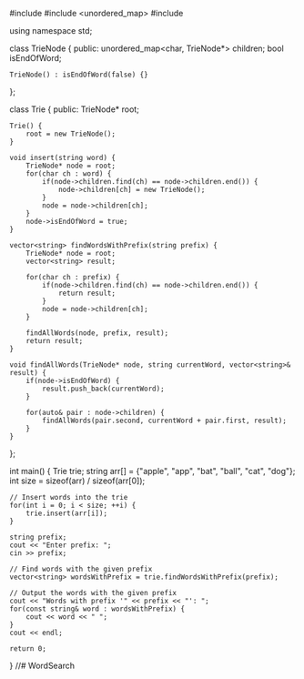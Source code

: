 #include <iostream>
#include <unordered_map>
#include <vector>

using namespace std;

class TrieNode {
public:
    unordered_map<char, TrieNode*> children;
    bool isEndOfWord;
    
    TrieNode() : isEndOfWord(false) {}
};

class Trie {
public:
    TrieNode* root;
    
    Trie() {
        root = new TrieNode();
    }
    
    void insert(string word) {
        TrieNode* node = root;
        for(char ch : word) {
            if(node->children.find(ch) == node->children.end()) {
                node->children[ch] = new TrieNode();
            }
            node = node->children[ch];
        }
        node->isEndOfWord = true;
    }
    
    vector<string> findWordsWithPrefix(string prefix) {
        TrieNode* node = root;
        vector<string> result;
        
        for(char ch : prefix) {
            if(node->children.find(ch) == node->children.end()) {
                return result;
            }
            node = node->children[ch];
        }
        
        findAllWords(node, prefix, result);
        return result;
    }
    
    void findAllWords(TrieNode* node, string currentWord, vector<string>& result) {
        if(node->isEndOfWord) {
            result.push_back(currentWord);
        }
        
        for(auto& pair : node->children) {
            findAllWords(pair.second, currentWord + pair.first, result);
        }
    }
};

int main() {
    Trie trie;
    string arr[] = {"apple", "app", "bat", "ball", "cat", "dog"};
    int size = sizeof(arr) / sizeof(arr[0]);
    
    // Insert words into the trie
    for(int i = 0; i < size; ++i) {
        trie.insert(arr[i]);
    }
    
    string prefix;
    cout << "Enter prefix: ";
    cin >> prefix;
    
    // Find words with the given prefix
    vector<string> wordsWithPrefix = trie.findWordsWithPrefix(prefix);
    
    // Output the words with the given prefix
    cout << "Words with prefix '" << prefix << "': ";
    for(const string& word : wordsWithPrefix) {
        cout << word << " ";
    }
    cout << endl;
    
    return 0;
}
//# WordSearch
